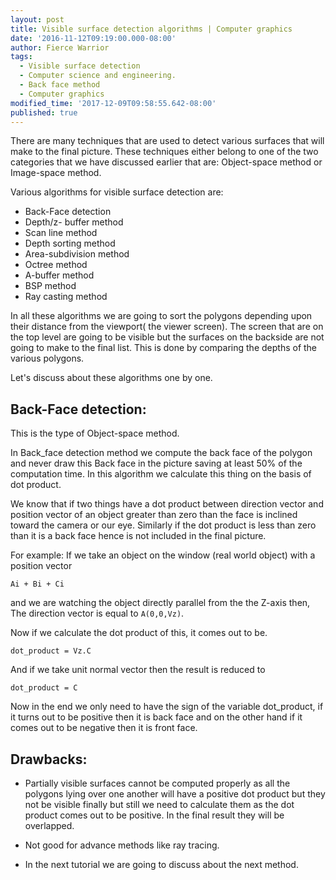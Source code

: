 ```yaml
---
layout: post
title: Visible surface detection algorithms | Computer graphics
date: '2016-11-12T09:19:00.000-08:00'
author: Fierce Warrior
tags:
  - Visible surface detection
  - Computer science and engineering.
  - Back face method
  - Computer graphics
modified_time: '2017-12-09T09:58:55.642-08:00'
published: true
---
```


There are many techniques that are used to detect various surfaces that will make to the final picture. These techniques either belong to one of the two categories that we have discussed earlier that are: Object-space method or Image-space method.

Various algorithms for visible surface detection are:

* Back-Face detection
* Depth/z- buffer method
* Scan line method
* Depth sorting method
* Area-subdivision method
* Octree method
* A-buffer method
* BSP method
* Ray casting method

In all these algorithms we are going to sort the polygons depending upon their distance from the viewport( the viewer screen). The screen that are on the top level are going to be visible but the surfaces on the backside are not going to make to the final list. This is done by comparing the depths of the various polygons.

Let's discuss about these algorithms one by one.

## Back-Face detection:

This is the type of Object-space method.

In Back_face detection method we compute the back face of the polygon and never draw this Back face in the picture saving at least 50% of the computation time. In this algorithm we calculate this thing on the basis of dot product.

We know that if two things have a dot product between direction vector and position vector of an object greater than zero than the face is inclined toward the camera or our eye. Similarly if the dot product is less than zero than it is a back face hence is not included in the final picture.

For example: If we take an object on the window (real world object) with a position vector

`Ai + Bi + Ci`

and we are watching the object directly parallel from the the Z-axis then, The direction vector is equal to `A(0,0,Vz)`.

Now if we calculate the dot product of this, it comes out to be.

`dot_product = Vz.C`

And if we take unit normal vector then the result is reduced to

`dot_product = C`

Now in the end we only need to have the sign of the variable dot_product, if it turns out to be positive then it is back face and on the other hand if it comes out to be negative then it is front face.

## Drawbacks:

* Partially visible surfaces cannot be computed properly as all the polygons lying over one another will have a positive dot product but they not be visible finally but still we need to calculate them as the dot product comes out to be positive. In the final result they will be overlapped.

* Not good for advance methods like ray tracing.

* In the next tutorial we are going to discuss about the next method.